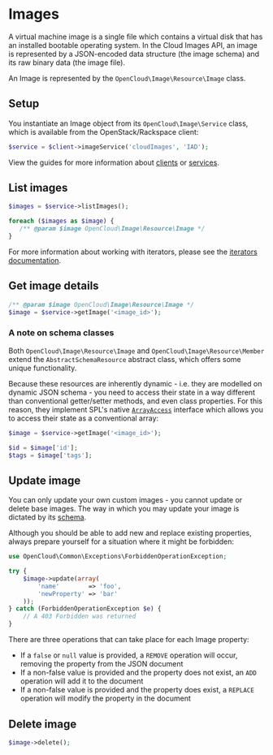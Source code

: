 # Images

A virtual machine image is a single file which contains a virtual disk that has
an installed bootable operating system. In the Cloud Images API, an image is
represented by a JSON-encoded data structure (the image schema) and its raw
binary data (the image file).

An Image is represented by the `OpenCloud\Image\Resource\Image` class.

## Setup

You instantiate an Image object from its `OpenCloud\Image\Service` class, which
is available from the OpenStack/Rackspace client:

```php
$service = $client->imageService('cloudImages', 'IAD');
```

View the guides for more information about [clients](../Clients.md) or
[services](../Services.md).

## List images

```php
$images = $service->listImages();

foreach ($images as $image) {
   /** @param $image OpenCloud\Image\Resource\Image */
}
```

For more information about working with iterators, please see the
[iterators documentation](../Iterators.md).

## Get image details

```php
/** @param $image OpenCloud\Image\Resource\Image */
$image = $service->getImage('<image_id>');
```

### A note on schema classes

Both `OpenCloud\Image\Resource\Image` and `OpenCloud\Image\Resource\Member`
extend the `AbstractSchemaResource` abstract class, which offers some unique
functionality.

Because these resources are inherently dynamic - i.e. they are modelled on
dynamic JSON schema - you need to access their state in a way different than
conventional getter/setter methods, and even class properties. For this reason,
they implement SPL's native
[`ArrayAccess`](http://www.php.net/manual/en/class.arrayaccess.php)
interface which allows you to access their state as a conventional array:

```php
$image = $service->getImage('<image_id>');

$id = $image['id'];
$tags = $image['tags'];
```

## Update image

You can only update your own custom images - you cannot update or delete base
images. The way in which you may update your image is dictated by its
[schema](Schemas.md).

Although you should be able to add new and replace existing properties, always
prepare yourself for a situation where it might be forbidden:

```php
use OpenCloud\Common\Exceptions\ForbiddenOperationException;

try {
    $image->update(array(
        'name'        => 'foo',
        'newProperty' => 'bar'
    ));
} catch (ForbiddenOperationException $e) {
    // A 403 Forbidden was returned
}
```

There are three operations that can take place for each Image property:

* If a `false` or `null` value is provided, a `REMOVE` operation will occur,
removing the property from the JSON document
* If a non-false value is provided and the property does not exist, an `ADD`
operation will add it to the document
* If a non-false value is provided and the property does exist, a `REPLACE`
operation will modify the property in the document

## Delete image

```php
$image->delete();
```